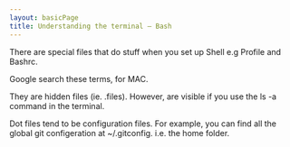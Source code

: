 ```yaml
---
layout: basicPage
title: Understanding the terminal – Bash
---
```


There are special files that do stuff when you set up Shell e.g Profile and Bashrc.

Google search these terms, for MAC.
 
They are hidden files (ie. .files). 
However, are visible if you use the ls -a  command in the terminal.


Dot files tend to be configuration files. For example, you can find all the global git configeration at ~/.gitconfig. i.e. the home folder. 
